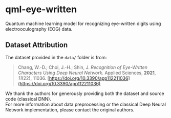 # qml-eye-written

Quantum machine learning model for recognizing eye-written digits using electrooculography (EOG) data.

## Dataset Attribution

The dataset provided in the `data/` folder is from:

> Chang, W.-D.; Choi, J.-H.; Shin, J. *Recognition of Eye-Written Characters Using Deep Neural Network.* Applied Sciences, **2021**, *11*(22), 11036. [https://doi.org/10.3390/app112211036](https://doi.org/10.3390/app112211036)

We thank the authors for generously providing both the dataset and source code (classical DNN).  
For more information about data preprocessing or the classical Deep Neural Network implementation, please contact the original authors.
